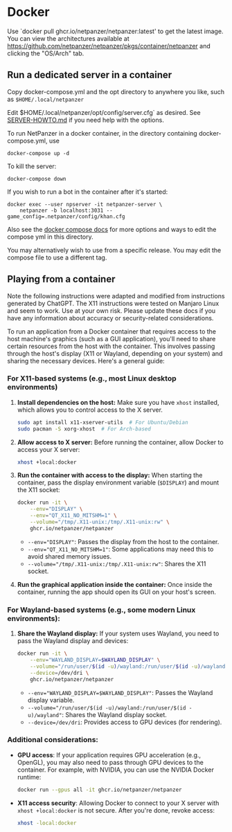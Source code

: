 # Docker

Use `docker pull ghcr.io/netpanzer/netpanzer:latest' to get the latest image.
You can view the architectures available at
https://github.com/netpanzer/netpanzer/pkgs/container/netpanzer and clicking
the "OS/Arch" tab.

## Run a dedicated server in a container

Copy docker-compose.yml and the opt directory to anywhere you like, such as
`$HOME/.local/netpanzer`

Edit $HOME/.local/netpanzer/opt/config/server.cfg` as desired. See
[SERVER-HOWTO.md](https://github.com/netpanzer/netpanzer/blob/master/docs/SERVER-HOWTO.md)
if you need help with the options.

To run NetPanzer in a docker container, in the directory containing
docker-compose.yml, use

    docker-compose up -d

To kill the server:

    docker-compose down

If you wish to run a bot in the container after it's started:

    docker exec --user npserver -it netpanzer-server \
        netpanzer -b localhost:3031 --game_config=.netpanzer/config/khan.cfg

Also see the [docker compose
docs](https://docs.docker.com/compose/features-uses/) for more options and
ways to edit the compose yml in this directory.

You may alternatively wish to use from a specific release. You may edit the
compose file to use a different tag.

## Playing from a container

Note the following instructions were adapted and modified from instructions
generated by ChatGPT. The X11 instructions were tested on Manjaro Linux and
seem to work. Use at your own risk. Please update these docs if you have any
information about accuracy or security-related considerations.

To run an application from a Docker container that requires access to the host
machine's graphics (such as a GUI application), you'll need to share certain
resources from the host with the container. This involves passing through the
host's display (X11 or Wayland, depending on your system) and sharing the
necessary devices. Here's a general guide:

### For X11-based systems (e.g., most Linux desktop environments)

1. **Install dependencies on the host:**
   Make sure you have `xhost` installed, which allows you to control access to
   the X server.

   ```bash
   sudo apt install x11-xserver-utils  # For Ubuntu/Debian
   sudo pacman -S xorg-xhost  # For Arch-based
   ```

2. **Allow access to X server:**
   Before running the container, allow Docker to access your X server:

   ```bash
   xhost +local:docker
   ```

3. **Run the container with access to the display:**
   When starting the container, pass the display environment variable
   (`$DISPLAY`) and mount the X11 socket:

   ```bash
   docker run -it \
       --env="DISPLAY" \
       --env="QT_X11_NO_MITSHM=1" \
       --volume="/tmp/.X11-unix:/tmp/.X11-unix:rw" \
       ghcr.io/netpanzer/netpanzer
   ```

   - `--env="DISPLAY"`: Passes the display from the host to the container.
   - `--env="QT_X11_NO_MITSHM=1"`: Some applications may need this to avoid shared memory issues.
   - `--volume="/tmp/.X11-unix:/tmp/.X11-unix:rw"`: Shares the X11 socket.

4. **Run the graphical application inside the container:**
   Once inside the container, running the app should open its GUI on your host's screen.

### For Wayland-based systems (e.g., some modern Linux environments):

1. **Share the Wayland display:**
   If your system uses Wayland, you need to pass the Wayland display and devices:

   ```bash
   docker run -it \
       --env="WAYLAND_DISPLAY=$WAYLAND_DISPLAY" \
       --volume="/run/user/$(id -u)/wayland:/run/user/$(id -u)/wayland" \
       --device=/dev/dri \
       ghcr.io/netpanzer/netpanzer
   ```

   - `--env="WAYLAND_DISPLAY=$WAYLAND_DISPLAY"`: Passes the Wayland display variable.
   - `--volume="/run/user/$(id -u)/wayland:/run/user/$(id -u)/wayland"`: Shares the Wayland display socket.
   - `--device=/dev/dri`: Provides access to GPU devices (for rendering).

### Additional considerations:

- **GPU access**: If your application requires GPU acceleration (e.g.,
OpenGL), you may also need to pass through GPU devices to the container. For
example, with NVIDIA, you can use the NVIDIA Docker runtime:

   ```bash
   docker run --gpus all -it ghcr.io/netpanzer/netpanzer
   ```

- **X11 access security**: Allowing Docker to connect to your X server with `xhost +local:docker` is not secure. After you're done, revoke access:

   ```bash
   xhost -local:docker
   ```
